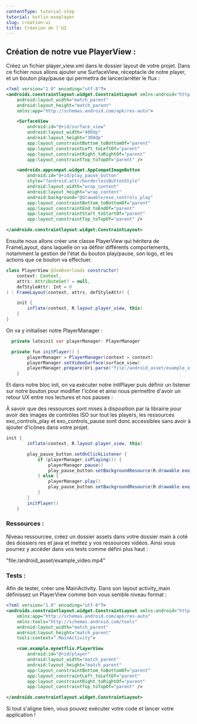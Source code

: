 ```yaml
---
contentType: tutorial-step
tutorial: kotlin-exoplayer
slug: creation-ui
title: Création de l'UI
---
```


## Création de notre vue PlayerView :

Créez un fichier player_view.xml dans le dossier layout de votre projet.
Dans ce fichier nous allons ajouter une SurfaceView, réceptacle de notre player, et un bouton play/pause qui permettra de lancer/arrêter le flux :

```xml
<?xml version="1.0" encoding="utf-8"?>
<androidx.constraintlayout.widget.ConstraintLayout xmlns:android="http://schemas.android.com/apk/res/android"
    android:layout_width="match_parent"
    android:layout_height="match_parent"
    xmlns:app="http://schemas.android.com/apk/res-auto">

    <SurfaceView
        android:id="@+id/surface_view"
        android:layout_width="400dp"
        android:layout_height="300dp"
        app:layout_constraintBottom_toBottomOf="parent"
        app:layout_constraintLeft_toLeftOf="parent"
        app:layout_constraintRight_toRightOf="parent"
        app:layout_constraintTop_toTopOf="parent" />

    <androidx.appcompat.widget.AppCompatImageButton
        android:id="@+id/play_pause_button"
        style="?android:attr/borderlessButtonStyle"
        android:layout_width="wrap_content"
        android:layout_height="wrap_content"
        android:background="@drawable/exo_controls_play"
        app:layout_constraintBottom_toBottomOf="parent"
        app:layout_constraintEnd_toEndOf="parent"
        app:layout_constraintStart_toStartOf="parent"
        app:layout_constraintTop_toTopOf="parent" />

</androidx.constraintlayout.widget.ConstraintLayout>
```
Ensuite nous allons créer une classe PlayerView qui héritera de FrameLayout, dans laquelle on va définir différents comportements, notamment la gestion de l'état du bouton play/pause, son logo, et les actions que ce bouton va effectuer.

```java
class PlayerView @JvmOverloads constructor(
    context: Context,
    attrs: AttributeSet? = null,
    defStyleAttr: Int = 0
) : FrameLayout(context, attrs, defStyleAttr) {

    init {
        inflate(context, R.layout.player_view, this)
    }
}
```

On va y initialiser notre PlayerManager :

```java
  private lateinit var playerManager: PlayerManager

  private fun initPlayer() {
        playerManager = PlayerManager(context = context)
        playerManager.setVideoSurface(surface_view)
        playerManager.prepare(Uri.parse("file:/android_asset/example_video.mp4"))
    }
```

Et dans notre bloc init, on va exécuter notre initPlayer puis définir un listener sur notre bouton pour modifier l'icône et ainsi nous permettre d'avoir un retour UX entre nos lectures et nos pauses :

À savoir que des ressources sont mises à disposition par la librairie pour avoir des images de contrôles ISO sur tout les players, les ressources exo_controls_play et exo_controls_pause sont donc accessibles sans avoir à ajouter d'icônes dans votre projet.

```java
init {
        inflate(context, R.layout.player_view, this)

        play_pause_button.setOnClickListener {
            if (playerManager.isPlaying()) {
                playerManager.pause()
                play_pause_button.setBackgroundResource(R.drawable.exo_controls_play)
            } else {
                playerManager.play()
                play_pause_button.setBackgroundResource(R.drawable.exo_controls_pause)
            }
        }
        initPlayer()
    }
```

### Ressources : 

Niveau ressourcee, créez un dossier assets dans votre dossier main à coté des dossiers res et java et mettez y vos ressources vidéos.
Ainsi vous pourrez y accéder dans vos tests comme défini plus haut :

"file:/android_asset/example_video.mp4"

### Tests : 

Afin de tester, créer une MainActivity. Dans son layout activity_main définissez un PlayerView comme bon vous semble niveau format : 

```xml
<?xml version="1.0" encoding="utf-8"?>
<androidx.constraintlayout.widget.ConstraintLayout xmlns:android="http://schemas.android.com/apk/res/android"
    xmlns:app="http://schemas.android.com/apk/res-auto"
    xmlns:tools="http://schemas.android.com/tools"
    android:layout_width="match_parent"
    android:layout_height="match_parent"
    tools:context=".MainActivity">

    <com.example.mynetflix.PlayerView
        android:id="@+id/player"
        android:layout_width="match_parent"
        android:layout_height="match_parent"
        app:layout_constraintBottom_toBottomOf="parent"
        app:layout_constraintLeft_toLeftOf="parent"
        app:layout_constraintRight_toRightOf="parent"
        app:layout_constraintTop_toTopOf="parent" />

</androidx.constraintlayout.widget.ConstraintLayout>
```

Si tout s'aligne bien, vous pouvez exécuter votre code et lancer votre application !
